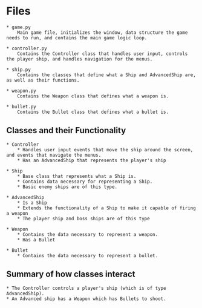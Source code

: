 # Files
	* game.py
		Main game file, initializes the window, data structure the game needs to run, and contains the main game logic loop.

	* controller.py
		Contains the Controller class that handles user input, controls the player ship, and handles navigation for the menus.

	* ship.py
		Contains the classes that define what a Ship and AdvancedShip are, as well as their functions.

	* weapon.py
		Contains the Weapon class that defines what a weapon is.

	* bullet.py
		Contains the Bullet class that defines what a bullet is.

## Classes and their Functionality
	* Controller
		* Handles user input events that move the ship around the screen, and events that navigate the menus.
		* Has an AdvancedShip that represents the player's ship

	* Ship
		* Base class that represents what a Ship is.
		* Contains data necessary for representing a Ship.
		* Basic enemy ships are of this type.

	* AdvancedShip
		* Is a Ship
		* Extends the functionality of a Ship to make it capable of firing a weapon
		* The player ship and boss ships are of this type

	* Weapon
		* Contains the data necessary to represent a weapon.
		* Has a Bullet

	* Bullet
		* Contains the data necessary to represent a bullet.

## Summary of how classes interact
	* The Controller controls a player's ship (which is of type AdvancedShip).
	* An Advanced ship has a Weapon which has Bullets to shoot.